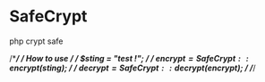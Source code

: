 # SafeCrypt
php crypt safe


/*******************************************************************/
	/*                   How to use                                  */
	/*		 	$sting     = "test !";                                   */
	/*			$encrypt   = SafeCrypt::encrypt($sting);                 */
	/*			$decrypt   = SafeCrypt::decrypt($encrypt);               */
	/******************************************************************/
